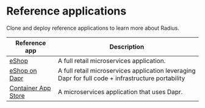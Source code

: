# Reference applications

Clone and deploy reference applications to learn more about Radius.

| Reference app | Description |
|---------------|-------------|
| [eShop](./eshop) | A full retail microservices application. |
| [eShop on Dapr](./eshop-dapr) | A full retail microservices application leveraging Dapr for full code + infrastructure portability |
| [Container App Store](./container-app-store) | A microservices application that uses Dapr. |

